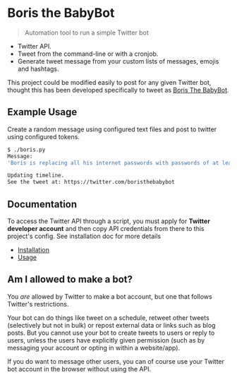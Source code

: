 # Boris the BabyBot
> Automation tool to run a simple Twitter bot

- Twitter API.
- Tweet from the command-line or with a cronjob.
- Generate tweet message from your custom lists of messages, emojis and hashtags.

This project could be modified easily to post for any given Twitter bot, thought this has been developed specifically to tweet as [Boris The BabyBot](https://twitter.com/boristhebabybot).

## Example Usage

Create a random message using configured text files and post to twitter using configured tokens.

```bash
$ ./boris.py
Message:
'Boris is replacing all his internet passwords with passwords of at least 20 characters. #GDPR'

Updating timeline.
See the tweet at: https://twitter.com/boristhebabybot
```

## Documentation

To access the Twitter API through a script, you must apply for **Twitter developer account** and then copy API credentials from there to this project's config. See installation doc for more details

- [Installation](/docs/installation.md)
- [Usage](/docs/usage.md)


## Am I allowed to make a bot?

You _are_ allowed by Twitter to make a bot account, but one that follows Twitter's restrictions.

Your bot can do things like tweet on a schedule, retweet other tweets (selectively but not in bulk) or repost external data or links such as blog posts. But you cannot use your bot to create tweets to users or reply to users, unless the users have explicitly given permission (such as by messaging your account or opting in within a website/app).

If you do want to message other users, you can of course use your Twitter bot account in the browser without using the API.

